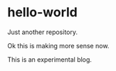 # hello-world
Just another repository.

Ok this is making more sense now.

This is an experimental blog.
